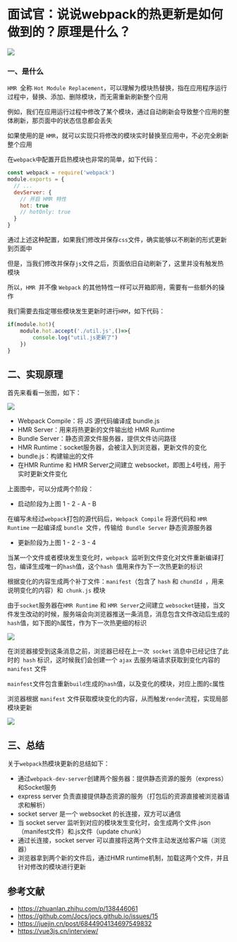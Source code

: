 # 面试官：说说webpack的热更新是如何做到的？原理是什么？

 ![](https://www.oss.tuwei.site/blogsImgs/fe/a076da40-acd4-11eb-85f6-6fac77c0c9b3.png)



### 一、是什么

`HMR `全称 `Hot Module Replacement`，可以理解为模块热替换，指在应用程序运行过程中，替换、添加、删除模块，而无需重新刷新整个应用

例如，我们在应用运行过程中修改了某个模块，通过自动刷新会导致整个应用的整体刷新，那页面中的状态信息都会丢失

如果使用的是 `HMR`，就可以实现只将修改的模块实时替换至应用中，不必完全刷新整个应用

在`webpack`中配置开启热模块也非常的简单，如下代码：

```js
const webpack = require('webpack')
module.exports = {
  // ...
  devServer: {
    // 开启 HMR 特性
    hot: true
    // hotOnly: true
  }
}
```

通过上述这种配置，如果我们修改并保存`css`文件，确实能够以不刷新的形式更新到页面中

但是，当我们修改并保存`js`文件之后，页面依旧自动刷新了，这里并没有触发热模块

所以，`HMR `并不像 `Webpack` 的其他特性一样可以开箱即用，需要有一些额外的操作

我们需要去指定哪些模块发生更新时进行`HRM`，如下代码：

```js
if(module.hot){
    module.hot.accept('./util.js',()=>{
        console.log("util.js更新了")
    })
}
```



## 二、实现原理

首先来看看一张图，如下：

 ![](https://www.oss.tuwei.site/blogsImgs/fe/adc05780-acd4-11eb-ab90-d9ae814b240d.png)

- Webpack Compile：将 JS 源代码编译成 bundle.js
- HMR Server：用来将热更新的文件输出给 HMR Runtime
- Bundle Server：静态资源文件服务器，提供文件访问路径
- HMR Runtime：socket服务器，会被注入到浏览器，更新文件的变化
- bundle.js：构建输出的文件
- 在HMR Runtime 和 HMR Server之间建立 websocket，即图上4号线，用于实时更新文件变化

上面图中，可以分成两个阶段：

- 启动阶段为上图 1 - 2 - A - B

在编写未经过`webpack`打包的源代码后，`Webpack Compile` 将源代码和 `HMR Runtime` 一起编译成 `bundle `文件，传输给` Bundle Server` 静态资源服务器

- 更新阶段为上图 1 - 2 - 3 - 4

当某一个文件或者模块发生变化时，`webpack `监听到文件变化对文件重新编译打包，编译生成唯一的` hash `值，这个`hash `值用来作为下一次热更新的标识

根据变化的内容生成两个补丁文件：`manifest`（包含了 `hash` 和 `chundId `，用来说明变化的内容）和` chunk.js` 模块

由于`socket`服务器在`HMR Runtime` 和 `HMR Server`之间建立 `websocket`链接，当文件发生改动的时候，服务端会向浏览器推送一条消息，消息包含文件改动后生成的`hash`值，如下图的`h`属性，作为下一次热更细的标识

 ![](https://www.oss.tuwei.site/blogsImgs/fe/05a0edf0-ad4a-11eb-85f6-6fac77c0c9b3.png)

在浏览器接受到这条消息之前，浏览器已经在上一次` socket` 消息中已经记住了此时的` hash` 标识，这时候我们会创建一个 `ajax` 去服务端请求获取到变化内容的 `manifest` 文件

`mainfest`文件包含重新`build`生成的`hash`值，以及变化的模块，对应上图的`c`属性

浏览器根据 `manifest` 文件获取模块变化的内容，从而触发`render`流程，实现局部模块更新

 ![](https://www.oss.tuwei.site/blogsImgs/fe/0e7b7850-ad4a-11eb-ab90-d9ae814b240d.png)



## 三、总结

关于`webpack`热模块更新的总结如下：

- 通过`webpack-dev-server`创建两个服务器：提供静态资源的服务（express）和Socket服务
- express server 负责直接提供静态资源的服务（打包后的资源直接被浏览器请求和解析）
- socket server 是一个 websocket 的长连接，双方可以通信
- 当 socket server 监听到对应的模块发生变化时，会生成两个文件.json（manifest文件）和.js文件（update chunk）
- 通过长连接，socket server 可以直接将这两个文件主动发送给客户端（浏览器）
- 浏览器拿到两个新的文件后，通过HMR runtime机制，加载这两个文件，并且针对修改的模块进行更新



## 参考文献

- https://zhuanlan.zhihu.com/p/138446061
- https://github.com/Jocs/jocs.github.io/issues/15
- https://juejin.cn/post/6844904134697549832
- https://vue3js.cn/interview/